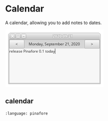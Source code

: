 # Calendar

A calendar, allowing you to add notes to dates.

![screenshot](calendar.png)

## calendar
```{literalinclude} ../generated/examples/calendar
:language: pinafore
```
